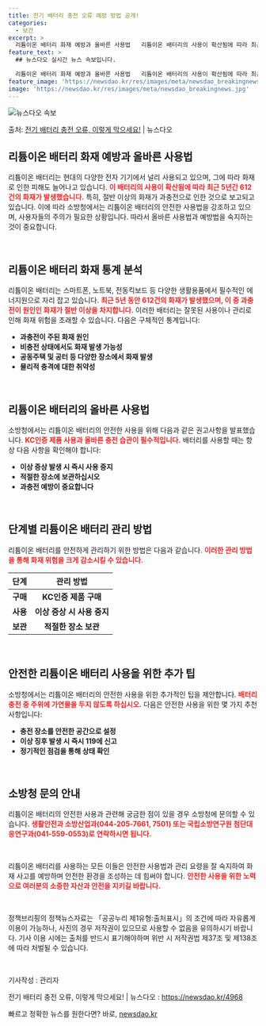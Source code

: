 ```yaml
---
title: 전기 배터리 충전 오류 예방 방법 공개!
categories:
  - 보건
excerpt: >
  리튬이온 배터리 화재 예방과 올바른 사용법   리튬이온 배터리의 사용이 확산됨에 따라 최근 5년간 612건의…
feature_text: >
  ## 뉴스다오 실시간 뉴스 속보입니다.

  리튬이온 배터리 화재 예방과 올바른 사용법   리튬이온 배터리의 사용이 확산됨에 따라 최근 5년간 612건의…
feature_image: 'https://newsdao.kr/res/images/meta/newsdao_breakingnews.jpg'
image: 'https://newsdao.kr/res/images/meta/newsdao_breakingnews.jpg'
---
```


![뉴스다오 속보](https://newsdao.kr/res/images/meta/newsdao_breakingnews.jpg)

<p>출처: <a href="https://newsdao.kr/4968" rel="dofollow">전기 배터리 충전 오류, 이렇게 막으세요!</a> | 뉴스다오</p>

<h2 data-ke-size="size26">리튬이온 배터리 화재 예방과 올바른 사용법</h2>

<p data-ke-size="size16">리튬이온 배터리는 현대의 다양한 전자 기기에서 널리 사용되고 있으며, 그에 따라 화재로 인한 피해도 늘어나고 있습니다. <b><span style="color: #ee2323;">이 배터리의 사용이 확산됨에 따라 최근 5년간 612건의 화재가 발생했습니다.</span></b> 특히, 절반 이상의 화재가 과충전으로 인한 것으로 보고되고 있습니다. 이에 따라 소방청에서는 리튬이온 배터리의 안전한 사용법을 강조하고 있으며, 사용자들의 주의가 필요한 상황입니다. 따라서 올바른 사용법과 예방법을 숙지하는 것이 중요합니다.</p>

<p data-ke-size="size16">&nbsp;</p>

<h2 data-ke-size="size26">리튬이온 배터리 화재 통계 분석</h2>

<p data-ke-size="size16">리튬이온 배터리는 스마트폰, 노트북, 전동킥보드 등 다양한 생활용품에서 필수적인 에너지원으로 자리 잡고 있습니다. <b><span style="color: #ee2323;">최근 5년 동안 612건의 화재가 발생했으며, 이 중 과충전이 원인인 화재가 절반 이상을 차지합니다.</span></b> 이러한 배터리는 잘못된 사용이나 관리로 인해 화재 위험을 초래할 수 있습니다. 다음은 구체적인 통계입니다:</p>

<ul>
   <li><b>과충전이 주된 화재 원인</b></li>
   <li><b>비충전 상태에서도 화재 발생 가능성</b></li>
   <li><b>공동주택 및 공터 등 다양한 장소에서 화재 발생</b></li>
   <li><b>물리적 충격에 대한 취약성</b></li>
</ul>

<p data-ke-size="size16">&nbsp;</p>

<h2 data-ke-size="size26">리튬이온 배터리의 올바른 사용법</h2>

<p data-ke-size="size16">소방청에서는 리튬이온 배터리의 안전한 사용을 위해 다음과 같은 권고사항을 발표했습니다. <b><span style="color: #ee2323;">KC인증 제품 사용과 올바른 충전 습관이 필수적입니다.</span></b> 배터리를 사용할 때는 항상 다음 사항을 확인해야 합니다:</p>

<ul>
   <li><b>이상 증상 발생 시 즉시 사용 중지</b></li>
   <li><b>적절한 장소에 보관하십시오</b></li>
   <li><b>과충전 예방이 중요합니다</b></li>
</ul>

<p data-ke-size="size16">&nbsp;</p>

<h2 data-ke-size="size26">단계별 리튬이온 배터리 관리 방법</h2>

<p data-ke-size="size16">리튬이온 배터리를 안전하게 관리하기 위한 방법은 다음과 같습니다. <b><span style="color: #ee2323;">이러한 관리 방법을 통해 화재 위험을 크게 감소시킬 수 있습니다.</span></b></p>

<table style="width: 100%; border-collapse: collapse;">
   <thead>
      <tr>
         <th style="text-align: center; height: 30px;">단계</th>
         <th style="text-align: center; height: 30px;">관리 방법</th>
      </tr>
   </thead>
   <tbody>
      <tr>
         <td style="text-align: center; height: 17px;"><b>구매</b></td>
         <td style="text-align: center; height: 17px;"><b>KC인증 제품 구매</b></td>
      </tr>
      <tr>
         <td style="text-align: center; height: 17px;"><b>사용</b></td>
         <td style="text-align: center; height: 17px;"><b>이상 증상 시 사용 중지</b></td>
      </tr>
      <tr>
         <td style="text-align: center; height: 17px;"><b>보관</b></td>
         <td style="text-align: center; height: 17px;"><b>적절한 장소 보관</b></td>
      </tr>
   </tbody>
</table>

<p data-ke-size="size16">&nbsp;</p>

<h2 data-ke-size="size26">안전한 리튬이온 배터리 사용을 위한 추가 팁</h2>

<p data-ke-size="size16">소방청에서는 리튬이온 배터리의 안전한 사용을 위한 추가적인 팁을 제안합니다. <b><span style="color: #ee2323;">배터리 충전 중 주위에 가연물을 두지 않도록 하십시오.</span></b> 다음은 안전한 사용을 위한 몇 가지 추천 사항입니다:</p>

<ul>
   <li><b>충전 장소를 안전한 공간으로 설정</b></li>
   <li><b>이상 징후 발생 시 즉시 119에 신고</b></li>
   <li><b>정기적인 점검을 통해 상태 확인</b></li>
</ul>

<p data-ke-size="size16">&nbsp;</p>

<h2 data-ke-size="size26">소방청 문의 안내</h2>

<p data-ke-size="size16">리튬이온 배터리의 안전한 사용과 관련해 궁금한 점이 있을 경우 소방청에 문의할 수 있습니다. <b><span style="color: #ee2323;">생활안전과 소방산업과(044-205-7661, 7501) 또는 국립소방연구원 첨단대응연구과(041-559-0553)로 연락하시면 됩니다.</span></b></p>

<p data-ke-size="size16">&nbsp;</p>

<p data-ke-size="size16">리튬이온 배터리를 사용하는 모든 이들은 안전한 사용법과 관리 요령을 잘 숙지하여 화재 사고를 예방하며 안전한 환경을 조성하는 데 힘써야 합니다. <b><span style="color: #ee2323;">안전한 사용을 위한 노력으로 여러분의 소중한 자산과 안전을 지키길 바랍니다.</span></b></p>

<p data-ke-size="size16">&nbsp;</p>

<p data-ke-size="size16">정책브리핑의 정책뉴스자료는 「공공누리 제1유형:출처표시」의 조건에 따라 자유롭게 이용이 가능하나, 사진의 경우 저작권이 있으므로 사용할 수 없음을 유의하시기 바랍니다. 기사 이용 시에는 출처를 반드시 표기해야하며 위반 시 저작권법 제37조 및 제138조에 따라 처벌될 수 있습니다.</p> 

<p data-ke-size="size16">&nbsp;</p>

<p data-ke-size="size16">기사작성 : 관리자</p>
<p data-ke-size="size16">전기 배터리 충전 오류, 이렇게 막으세요! | 뉴스다오  : <a href="https://newsdao.kr/4968">https://newsdao.kr/4968</a></p> 

빠르고 정확한 뉴스를 원한다면? 바로, <a href="https://newsdao.kr" rel="dofollow">newsdao.kr</a>


